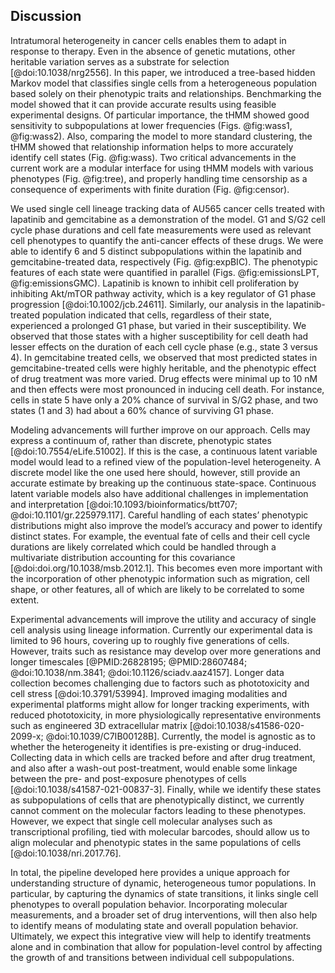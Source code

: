 ## Discussion

Intratumoral heterogeneity in cancer cells enables them to adapt in response to therapy. Even in the absence of genetic mutations, other heritable variation serves as a substrate for selection [@doi:10.1038/nrg2556]. In this paper, we introduced a tree-based hidden Markov model that classifies single cells from a heterogeneous population based solely on their phenotypic traits and relationships. Benchmarking the model showed that it can provide accurate results using feasible experimental designs. Of particular importance, the tHMM showed good sensitivity to subpopulations at lower frequencies (Figs. @fig:wass1, @fig:wass2). Also, comparing the model to more standard clustering, the tHMM showed that relationship information helps to more accurately identify cell states (Fig. @fig:wass). Two critical advancements in the current work are a modular interface for using tHMM models with various phenotypes (Fig. @fig:tree), and properly handling time censorship as a consequence of experiments with finite duration (Fig. @fig:censor).

We used single cell lineage tracking data of AU565 cancer cells treated with lapatinib and gemcitabine as a demonstration of the model. G1 and S/G2 cell cycle phase durations and cell fate measurements were used as relevant cell phenotypes to quantify the anti-cancer effects of these drugs. We were able to identify 6 and 5 distinct subpopulations within the lapatinib and gemcitabine-treated data, respectively (Fig. @fig:expBIC). The phenotypic features of each state were quantified in parallel (Figs. @fig:emissionsLPT,  @fig:emissionsGMC). Lapatinib is known to inhibit cell proliferation by inhibiting Akt/mTOR pathway activity, which is a key regulator of G1 phase progression [@doi:10.1002/jcb.24611]. Similarly, our analysis in the lapatinib-treated population indicated that cells, regardless of their state, experienced a prolonged G1 phase, but varied in their susceptibility. We observed that those states with a higher susceptibility for cell death had lesser effects on the duration of each cell cycle phase (e.g., state 3 versus 4). In gemcitabine treated cells, we observed that most predicted states in gemcitabine-treated cells were highly heritable, and the phenotypic effect of drug treatment was more varied. Drug effects were minimal up to 10 nM and then effects were most pronounced in inducing cell death. For instance, cells in state 5 have only a 20% chance of survival in S/G2 phase, and two states (1 and 3) had about a 60% chance of surviving G1 phase.

Modeling advancements will further improve on our approach. Cells may express a continuum of, rather than discrete, phenotypic states [@doi:10.7554/eLife.51002]. If this is the case, a continuous latent variable model would lead to a refined view of the population-level heterogeneity. A discrete model like the one used here should, however, still provide an accurate estimate by breaking up the continuous state-space. Continuous latent variable models also have additional challenges in implementation and interpretation [@doi:10.1093/bioinformatics/btt707; @doi:10.1101/gr.225979.117]. Careful handling of each states’ phenotypic distributions might also improve the model’s accuracy and power to identify distinct states. For example, the eventual fate of cells and their cell cycle durations are likely correlated which could be handled through a multivariate distribution accounting for this covariance [@doi:doi.org/10.1038/msb.2012.1]. This becomes even more important with the incorporation of other phenotypic information such as migration, cell shape, or other features, all of which are likely to be correlated to some extent.

Experimental advancements will improve the utility and accuracy of single cell analysis using lineage information. Currently our experimental data is limited to 96 hours, covering up to roughly five generations of cells. However, traits such as resistance may develop over more generations and longer timescales [@PMID:26828195; @PMID:28607484; @doi:10.1038/nm.3841; @doi:10.1126/sciadv.aaz4157]. Longer data collection becomes challenging due to factors such as phototoxicity and cell stress [@doi:10.3791/53994]. Improved imaging modalities and experimental platforms might allow for longer tracking experiments, with reduced phototoxicity, in more physiologically representative environments such as engineered 3D extracellular matrix [@doi:10.1038/s41586-020-2099-x; @doi:10.1039/C7IB00128B]. Currently, the model is agnostic as to whether the heterogeneity it identifies is pre-existing or drug-induced. Collecting data in which cells are tracked before and after drug treatment, and also after a wash-out post-treatment, would enable some linkage between the pre- and post-exposure phenotypes of cells [@doi:10.1038/s41587-021-00837-3]. Finally, while we identify these states as subpopulations of cells that are phenotypically distinct, we currently cannot comment on the molecular factors leading to these phenotypes. However, we expect that single cell molecular analyses such as transcriptional profiling, tied with molecular barcodes, should allow us to align molecular and phenotypic states in the same populations of cells [@doi:10.1038/nri.2017.76].

In total, the pipeline developed here provides a unique approach for understanding structure of dynamic, heterogeneous tumor populations. In particular, by capturing the dynamics of state transitions, it links single cell phenotypes to overall population behavior. Incorporating molecular measurements, and a broader set of drug interventions, will then also help to identify means of modulating state and overall population behavior. Ultimately, we expect this integrative view will help to identify treatments alone and in combination that allow for population-level control by affecting the growth of and transitions between individual cell subpopulations.
